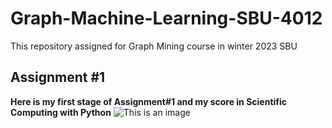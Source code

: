 # Graph-Machine-Learning-SBU-4012
This repository assigned for Graph Mining course in winter 2023 SBU
## Assignment #1
**Here is my first stage of Assignment#1 and my score in Scientific Computing with Python**
![This is an image](https://user-images.githubusercontent.com/113939902/218981270-85c1be01-a06f-4516-b1bc-6cd486e87c91.png)
